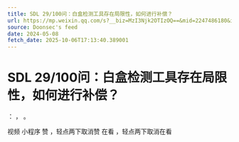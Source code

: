 ```yaml
---
title: SDL 29/100问：白盒检测工具存在局限性，如何进行补偿？
url: https://mp.weixin.qq.com/s?__biz=MzI3Njk2OTIzOQ==&mid=2247486180&idx=1&sn=6ba13776fb1e0d7b59768623c9672899
source: Doonsec's feed
date: 2024-05-08
fetch_date: 2025-10-06T17:13:40.389001
---
```


# SDL 29/100问：白盒检测工具存在局限性，如何进行补偿？

：
，
。

视频
小程序
赞
，轻点两下取消赞
在看
，轻点两下取消在看